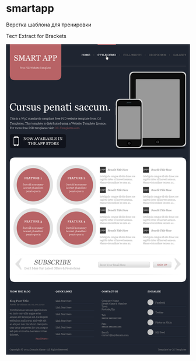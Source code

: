 # smartapp
Верстка шаблона для тренировки

Тест Extract for Brackets

![alt text](https://github.com/IgorLevchenko/smartapp/blob/master/preview.jpg "preview")
